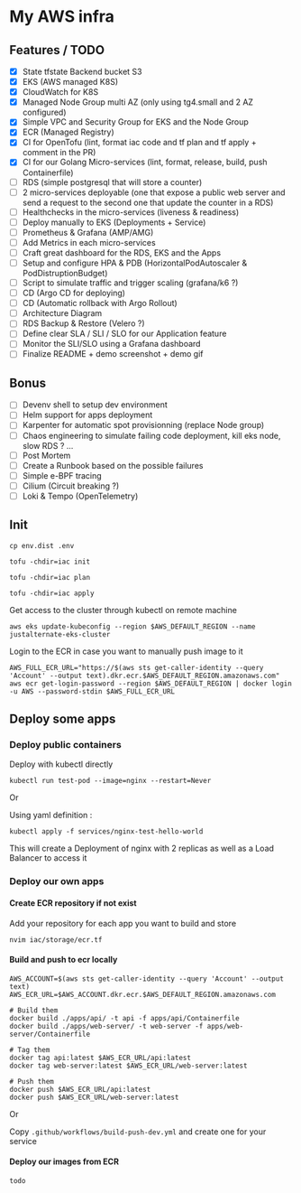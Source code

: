 # My AWS infra

## Features / TODO

- [x] State tfstate Backend bucket S3
- [x] EKS (AWS managed K8S)
- [x] CloudWatch for K8S
- [x] Managed Node Group multi AZ (only using tg4.small and 2 AZ configured)
- [x] Simple VPC and Security Group for EKS and the Node Group
- [x] ECR (Managed Registry)
- [x] CI for OpenTofu (lint, format iac code and tf plan and tf apply + comment in the PR)
- [x] CI for our Golang Micro-services (lint, format, release, build, push Containerfile)
- [ ] RDS (simple postgresql that will store a counter)
- [ ] 2 micro-services deployable (one that expose a public web server and send a request to the second one that update the counter in a RDS)
- [ ] Healthchecks in the micro-services (liveness & readiness)
- [ ] Deploy manually to EKS (Deployments + Service)
- [ ] Prometheus & Grafana (AMP/AMG)
- [ ] Add Metrics in each micro-services
- [ ] Craft great dashboard for the RDS, EKS and the Apps
- [ ] Setup and configure HPA & PDB (HorizontalPodAutoscaler & PodDistruptionBudget)
- [ ] Script to simulate traffic and trigger scaling (grafana/k6 ?)
- [ ] CD (Argo CD for deploying)
- [ ] CD (Automatic rollback with Argo Rollout)
- [ ] Architecture Diagram
- [ ] RDS Backup & Restore (Velero ?)
- [ ] Define clear SLA / SLI / SLO for our Application feature
- [ ] Monitor the SLI/SLO using a Grafana dashboard
- [ ] Finalize README + demo screenshot + demo gif

## Bonus

- [ ] Devenv shell to setup dev environment
- [ ] Helm support for apps deployment
- [ ] Karpenter for automatic spot provisionning (replace Node group)
- [ ] Chaos engineering to simulate failing code deployment, kill eks node, slow RDS ? ...
- [ ] Post Mortem
- [ ] Create a Runbook based on the possible failures
- [ ] Simple e-BPF tracing
- [ ] Cilium (Circuit breaking ?) 
- [ ] Loki & Tempo (OpenTelemetry)

## Init

```
cp env.dist .env
```

```
tofu -chdir=iac init

tofu -chdir=iac plan 

tofu -chdir=iac apply
```

Get access to the cluster through kubectl on remote machine
```
aws eks update-kubeconfig --region $AWS_DEFAULT_REGION --name justalternate-eks-cluster 
```

Login to the ECR in case you want to manually push image to it
```
AWS_FULL_ECR_URL="https://$(aws sts get-caller-identity --query 'Account' --output text).dkr.ecr.$AWS_DEFAULT_REGION.amazonaws.com"
aws ecr get-login-password --region $AWS_DEFAULT_REGION | docker login -u AWS --password-stdin $AWS_FULL_ECR_URL
```

## Deploy some apps

### Deploy public containers

Deploy with kubectl directly
```
kubectl run test-pod --image=nginx --restart=Never
```

Or 

Using yaml definition :

```
kubectl apply -f services/nginx-test-hello-world
```
This will create a Deployment of nginx with 2 replicas as well as a Load Balancer to access it

### Deploy our own apps

#### Create ECR repository if not exist

Add your repository for each app you want to build and store
```
nvim iac/storage/ecr.tf
```

#### Build and push to ecr locally

```
AWS_ACCOUNT=$(aws sts get-caller-identity --query 'Account' --output text)
AWS_ECR_URL=$AWS_ACCOUNT.dkr.ecr.$AWS_DEFAULT_REGION.amazonaws.com
```

```
# Build them
docker build ./apps/api/ -t api -f apps/api/Containerfile
docker build ./apps/web-server/ -t web-server -f apps/web-server/Containerfile
```

```
# Tag them
docker tag api:latest $AWS_ECR_URL/api:latest
docker tag web-server:latest $AWS_ECR_URL/web-server:latest
```

```
# Push them
docker push $AWS_ECR_URL/api:latest
docker push $AWS_ECR_URL/web-server:latest
```

Or 

Copy `.github/workflows/build-push-dev.yml` and create one for your service

#### Deploy our images from ECR

```
todo
```

